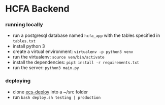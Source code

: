 # HCFA Backend

### running locally
* run a postgresql database named `hcfa_app` with the tables specified in `tables.txt`
* install python 3
* create a virtual environment: `virtualenv -p python3 venv`
* run the virtualenv: `source ven/bin/activate`
* install the dependencies: `pip3 install -r requirements.txt`
* run the server: `python3 main.py`

### deploying
* clone [ecs-deploy](https://github.com/silinternational/ecs-deploy) into a *~*/src folder
* run `bash deploy.sh testing | production`
